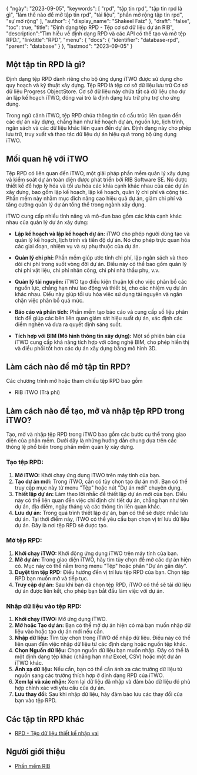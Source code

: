 {
"ngày": "2023-09-05",
  "keywords": [
"rpd",
"tập tin rpd",
"tập tin rpd là gì",
"làm thế nào để mở tập tin rpd",
"tài liệu",
"phần mở rộng tập tin rpd",
"sự mở rộng"
],
  "author": {
"display_name": "Shakeel Faiz"
},
"draft": "false",
"toc": true,
"title": "Định dạng tệp RPD - Tệp cơ sở dữ liệu dự án RIB",
  "description":"Tìm hiểu về định dạng RPD và các API có thể tạo và mở tệp RPD.",
"linktitle":"RPD",
  "menu": {
    "docs": {
      "identifier": "database-rpd",
      "parent": "database"
}
},
"lastmod": "2023-09-05"
}

## Một tập tin RPD là gì?

Định dạng tệp RPD dành riêng cho bộ ứng dụng iTWO được sử dụng cho quy hoạch và kỹ thuật xây dựng. Tệp RPD là tệp cơ sở dữ liệu lưu trữ Cơ sở dữ liệu Progress ObjectStore. Cơ sở dữ liệu này chứa tất cả dữ liệu cho dự án lập kế hoạch iTWO, đóng vai trò là định dạng lưu trữ phụ trợ cho ứng dụng.

Trong ngữ cảnh iTWO, tệp RPD chứa thông tin có cấu trúc liên quan đến các dự án xây dựng, chẳng hạn như kế hoạch dự án, nguồn lực, lịch trình, ngân sách và các dữ liệu khác liên quan đến dự án. Định dạng này cho phép lưu trữ, truy xuất và thao tác dữ liệu dự án hiệu quả trong bộ ứng dụng iTWO.

## Mối quan hệ với iTWO

Tệp RPD có liên quan đến iTWO, một giải pháp phần mềm quản lý xây dựng và kiểm soát dự án toàn diện được phát triển bởi RIB Software SE. Nó được thiết kế để hợp lý hóa và tối ưu hóa các khía cạnh khác nhau của các dự án xây dựng, bao gồm lập kế hoạch, lập kế hoạch, quản lý chi phí và cộng tác. Phần mềm này nhằm mục đích nâng cao hiệu quả dự án, giảm chi phí và tăng cường quản lý dự án tổng thể trong ngành xây dựng.

iTWO cung cấp nhiều tính năng và mô-đun bao gồm các khía cạnh khác nhau của quản lý dự án xây dựng:

- **Lập kế hoạch và lập kế hoạch dự án:** iTWO cho phép người dùng tạo và quản lý kế hoạch, lịch trình và tiến độ dự án. Nó cho phép trực quan hóa các giai đoạn, nhiệm vụ và sự phụ thuộc của dự án.

- **Quản lý chi phí:** Phần mềm giúp ước tính chi phí, lập ngân sách và theo dõi chi phí trong suốt vòng đời dự án. Điều này có thể bao gồm quản lý chi phí vật liệu, chi phí nhân công, chi phí nhà thầu phụ, v.v.

- **Quản lý tài nguyên:** iTWO tạo điều kiện thuận lợi cho việc phân bổ các nguồn lực, chẳng hạn như lao động và thiết bị, cho các nhiệm vụ dự án khác nhau. Điều này giúp tối ưu hóa việc sử dụng tài nguyên và ngăn chặn việc phân bổ quá mức.

- **Báo cáo và phân tích:** Phần mềm tạo báo cáo và cung cấp số liệu phân tích để giúp các bên liên quan giám sát hiệu suất dự án, xác định các điểm nghẽn và đưa ra quyết định sáng suốt.

- **Tích hợp với BIM (Mô hình thông tin xây dựng):** Một số phiên bản của iTWO cung cấp khả năng tích hợp với công nghệ BIM, cho phép hiển thị và điều phối tốt hơn các dự án xây dựng bằng mô hình 3D.

## Làm cách nào để mở tập tin RPD?

Các chương trình mở hoặc tham chiếu tệp RPD bao gồm

- RIB iTWO (Trả phí)

## Làm cách nào để tạo, mở và nhập tệp RPD trong iTWO?

Tạo, mở và nhập tệp RPD trong iTWO bao gồm các bước cụ thể trong giao diện của phần mềm. Dưới đây là những hướng dẫn chung dựa trên các thông lệ phổ biến trong phần mềm quản lý xây dựng.

### Tạo tệp RPD:

1. **Mở iTWO:** Khởi chạy ứng dụng iTWO trên máy tính của bạn.
2. **Tạo dự án mới:** Trong iTWO, cần có tùy chọn tạo dự án mới. Bạn có thể truy cập mục này từ menu "Tệp" hoặc nút "Dự án mới" chuyên dụng.
3. **Thiết lập dự án:** Làm theo lời nhắc để thiết lập dự án mới của bạn. Điều này có thể liên quan đến việc chỉ định chi tiết dự án, chẳng hạn như tên dự án, địa điểm, ngày tháng và các thông tin liên quan khác.
4. **Lưu dự án:** Trong quá trình thiết lập dự án, bạn có thể sẽ được nhắc lưu dự án. Tại thời điểm này, iTWO có thể yêu cầu bạn chọn vị trí lưu dữ liệu dự án. Đây là nơi tệp RPD sẽ được tạo.

### Mở tệp RPD:

1. **Khởi chạy iTWO:** Khởi động ứng dụng iTWO trên máy tính của bạn.
2. **Mở dự án:** Trong giao diện iTWO, hãy tìm tùy chọn để mở các dự án hiện có. Mục này có thể nằm trong menu "Tệp" hoặc phần "Dự án gần đây".
3. **Duyệt tìm tệp RPD:** Điều hướng đến vị trí lưu tệp RPD của bạn. Chọn tệp RPD bạn muốn mở và tiếp tục.
4. **Truy cập dự án:** Sau khi bạn đã chọn tệp RPD, iTWO có thể sẽ tải dữ liệu dự án được liên kết, cho phép bạn bắt đầu làm việc với dự án.

### Nhập dữ liệu vào tệp RPD:

1. **Khởi chạy iTWO:** Mở ứng dụng iTWO.
2. **Mở hoặc Tạo dự án:** Bạn có thể mở dự án hiện có mà bạn muốn nhập dữ liệu vào hoặc tạo dự án mới nếu cần.
3. **Nhập dữ liệu:** Tìm tùy chọn trong iTWO để nhập dữ liệu. Điều này có thể liên quan đến việc nhập dữ liệu từ các định dạng hoặc nguồn tệp khác.
4. **Chọn Nguồn dữ liệu:** Chọn nguồn dữ liệu bạn muốn nhập. Đây có thể là một định dạng tệp khác (chẳng hạn như Excel, CSV) hoặc một dự án iTWO khác.
5. **Ánh xạ dữ liệu:** Nếu cần, bạn có thể cần ánh xạ các trường dữ liệu từ nguồn sang các trường thích hợp ở định dạng RPD của iTWO.
6. **Xem lại và xác nhận:** Xem lại dữ liệu đã nhập và đảm bảo dữ liệu đó phù hợp chính xác với yêu cầu của dự án.
7. **Lưu thay đổi:** Sau khi nhập dữ liệu, hãy đảm bảo lưu các thay đổi của bạn vào tệp RPD.

## Các tập tin RPD khác

- [RPD - Tệp dữ liệu thiết kế nhập vai](/vi/database/rpd-roleplay/)

## Người giới thiệu
* [Phần mềm RIB](https://en.wikipedia.org/wiki/RIB_Software)

